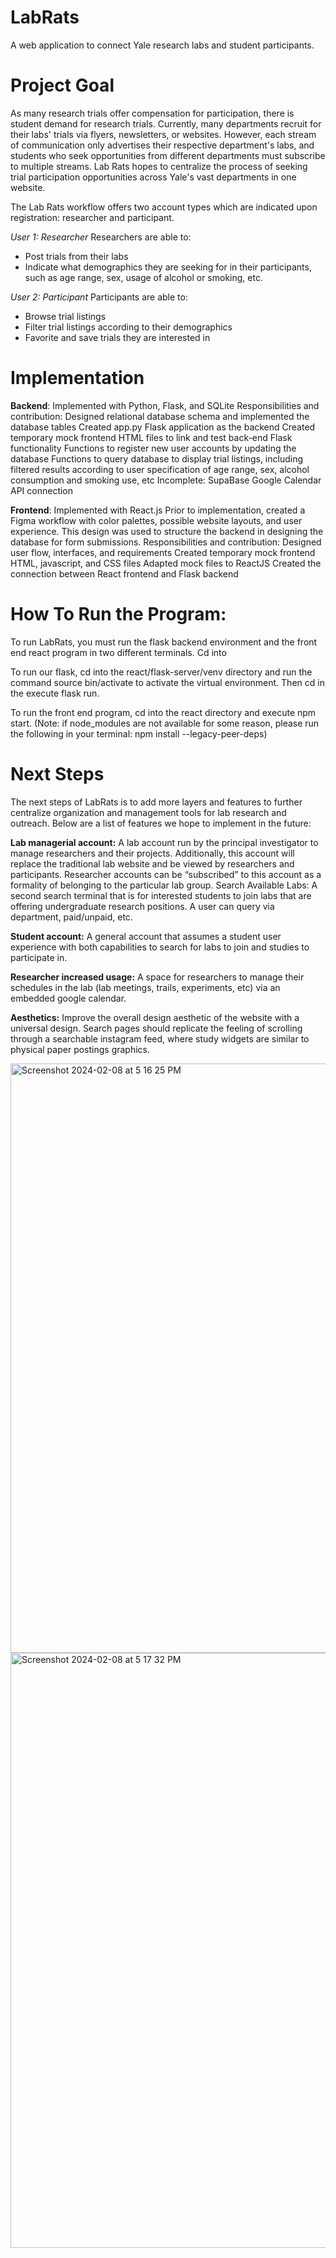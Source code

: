 # LabRats
A web application to connect Yale research labs and student participants.

# Project Goal

As many research trials offer compensation for participation, there is student demand for research trials. Currently, many departments recruit for their labs' trials via flyers, newsletters, or websites. However, each stream of communication only advertises their respective department's labs, and students who seek opportunities from different departments must subscribe to multiple streams. Lab Rats hopes to centralize the process of seeking trial participation opportunities across Yale's vast departments in one website.

The Lab Rats workflow offers two account types which are indicated upon registration: researcher and participant.

*User 1: Researcher*
Researchers are able to:
- Post trials from their labs
- Indicate what demographics they are seeking for in their participants, such as age range, sex, usage of alcohol or smoking, etc.

*User 2: Participant*
Participants are able to:
- Browse trial listings
- Filter trial listings according to their demographics
- Favorite and save trials they are interested in

# Implementation
**Backend**:
Implemented with Python, Flask, and SQLite
Responsibilities and contribution:
Designed relational database schema and implemented the database tables
Created app.py Flask application as the backend
Created temporary mock frontend HTML files to link and test back-end Flask functionality
Functions to register new user accounts by updating the database
Functions to query database to display trial listings, including filtered results according to user specification of age range, sex, alcohol consumption and smoking use, etc
Incomplete: SupaBase Google Calendar API connection

**Frontend**: 
Implemented with React.js
Prior to implementation, created a Figma workflow with color palettes, possible website layouts, and user experience. This design was used to structure the backend in designing the database for form submissions. 
Responsibilities and contribution:
Designed user flow, interfaces, and requirements
Created temporary mock frontend HTML, javascript, and CSS files
Adapted mock files to ReactJS
Created the connection between React frontend and Flask backend

# How To Run the Program:
To run LabRats, you must run the flask backend environment and the front end react program in two different terminals. Cd into 

To run our flask, cd into the react/flask-server/venv directory and run the command source bin/activate to activate the virtual environment. Then cd in the execute flask run. 

To run the front end program, cd into the react directory and execute npm start. (Note: if node_modules are not available for some reason, please run the following in your terminal: npm install --legacy-peer-deps) 

# Next Steps
The next steps of LabRats is to add more layers and features to further centralize organization and management tools for lab research and outreach. Below are a list of features we hope to implement in the future: 

**Lab managerial account:** A lab account run by the principal investigator to manage researchers and their projects. Additionally, this account will replace the traditional lab website and be viewed by researchers and participants. Researcher accounts can be “subscribed” to this account as a formality of belonging to the particular lab group. 
Search Available Labs: A second search terminal that is for interested students to join labs that are offering undergraduate research positions. A user can query via department, paid/unpaid, etc. 

**Student account:** A general account that assumes a student user experience with both capabilities to search for labs to join and studies to participate in. 

**Researcher increased usage:** A space for researchers to manage their schedules in the lab (lab meetings, trails, experiments, etc) via an embedded google calendar.  

**Aesthetics:** Improve the overall design aesthetic of the website with a universal design. Search pages should replicate the feeling of scrolling through a searchable instagram feed, where study widgets are similar to physical paper postings graphics. 


<img width="943" alt="Screenshot 2024-02-08 at 5 16 25 PM" src="https://github.com/jessicale03/LabRats/assets/106454759/315e314f-1d04-4a64-95bd-52a88057866d">

<img width="952" alt="Screenshot 2024-02-08 at 5 17 32 PM" src="https://github.com/jessicale03/LabRats/assets/106454759/60959b13-6abc-4c14-9adc-b88b5a650349">


